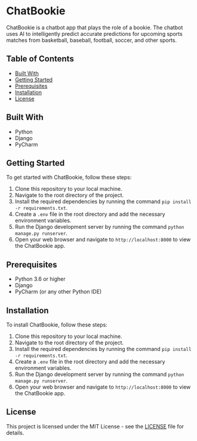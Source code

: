 # ChatBookie

ChatBookie is a chatbot app that plays the role of a bookie. The chatbot uses AI to intelligently predict accurate predictions for upcoming sports matches from basketball, baseball, football, soccer, and other sports.

## Table of Contents

- [Built With](#built-with)
- [Getting Started](#getting-started)
- [Prerequisites](#prerequisites)
- [Installation](#installation)
- [License](#license)

## Built With

- Python
- Django
- PyCharm

## Getting Started

To get started with ChatBookie, follow these steps:

1. Clone this repository to your local machine.
2. Navigate to the root directory of the project.
3. Install the required dependencies by running the command `pip install -r requirements.txt`.
4. Create a `.env` file in the root directory and add the necessary environment variables.
5. Run the Django development server by running the command `python manage.py runserver`.
6. Open your web browser and navigate to `http://localhost:8000` to view the ChatBookie app.

## Prerequisites

- Python 3.6 or higher
- Django
- PyCharm (or any other Python IDE)

## Installation

To install ChatBookie, follow these steps:

1. Clone this repository to your local machine.
2. Navigate to the root directory of the project.
3. Install the required dependencies by running the command `pip install -r requirements.txt`.
4. Create a `.env` file in the root directory and add the necessary environment variables.
5. Run the Django development server by running the command `python manage.py runserver`.
6. Open your web browser and navigate to `http://localhost:8000` to view the ChatBookie app.

## License

This project is licensed under the MIT License - see the [LICENSE](LICENSE) file for details.
